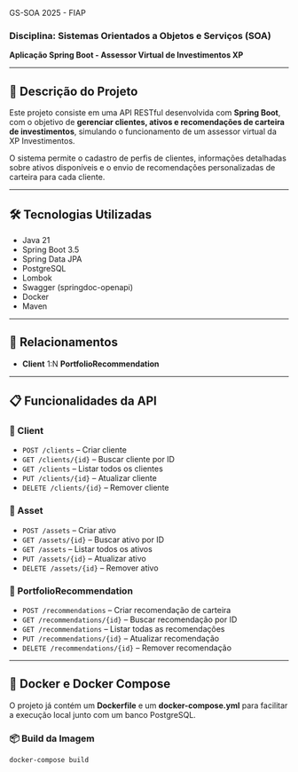 GS-SOA 2025 - FIAP  
### Disciplina: **Sistemas Orientados a Objetos e Serviços (SOA)**  
**Aplicação Spring Boot - Assessor Virtual de Investimentos XP**

---

## 📘 Descrição do Projeto

Este projeto consiste em uma API RESTful desenvolvida com **Spring Boot**, com o objetivo de **gerenciar clientes, ativos e recomendações de carteira de investimentos**, simulando o funcionamento de um assessor virtual da XP Investimentos.

O sistema permite o cadastro de perfis de clientes, informações detalhadas sobre ativos disponíveis e o envio de recomendações personalizadas de carteira para cada cliente.

---

## 🛠️ Tecnologias Utilizadas

- Java 21
- Spring Boot 3.5
- Spring Data JPA
- PostgreSQL
- Lombok
- Swagger (springdoc-openapi)
- Docker
- Maven

---

## 🔗 Relacionamentos

- **Client** 1:N **PortfolioRecommendation**

---

## 📋 Funcionalidades da API

### 📍 Client
- `POST /clients` – Criar cliente
- `GET /clients/{id}` – Buscar cliente por ID
- `GET /clients` – Listar todos os clientes
- `PUT /clients/{id}` – Atualizar cliente
- `DELETE /clients/{id}` – Remover cliente

### 📍 Asset
- `POST /assets` – Criar ativo
- `GET /assets/{id}` – Buscar ativo por ID
- `GET /assets` – Listar todos os ativos
- `PUT /assets/{id}` – Atualizar ativo
- `DELETE /assets/{id}` – Remover ativo

### 📍 PortfolioRecommendation
- `POST /recommendations` – Criar recomendação de carteira
- `GET /recommendations/{id}` – Buscar recomendação por ID
- `GET /recommendations` – Listar todas as recomendações
- `PUT /recommendations/{id}` – Atualizar recomendação
- `DELETE /recommendations/{id}` – Remover recomendação

---

## 🐳 Docker e Docker Compose

O projeto já contém um **Dockerfile** e um **docker-compose.yml** para facilitar a execução local junto com um banco PostgreSQL.

### 📦 Build da Imagem
```bash
docker-compose build